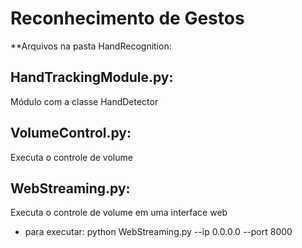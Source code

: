 # Reconhecimento de Gestos

**Arquivos na pasta HandRecognition:

## HandTrackingModule.py: 
Módulo com a classe HandDetector

## VolumeControl.py: 
Executa o controle de volume

## WebStreaming.py: 
Executa o controle de volume em uma interface web 

* para executar: python WebStreaming.py --ip 0.0.0.0 --port 8000
